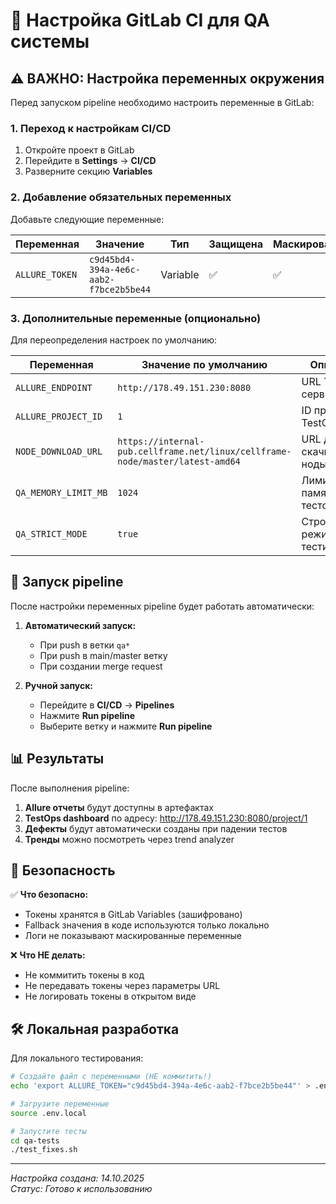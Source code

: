# 🔧 Настройка GitLab CI для QA системы

## ⚠️ ВАЖНО: Настройка переменных окружения

Перед запуском pipeline необходимо настроить переменные в GitLab:

### 1. Переход к настройкам CI/CD
1. Откройте проект в GitLab
2. Перейдите в **Settings** → **CI/CD**
3. Разверните секцию **Variables**

### 2. Добавление обязательных переменных

Добавьте следующие переменные:

| Переменная | Значение | Тип | Защищена | Маскирована |
|------------|----------|-----|----------|-------------|
| `ALLURE_TOKEN` | `c9d45bd4-394a-4e6c-aab2-f7bce2b5be44` | Variable | ✅ | ✅ |

### 3. Дополнительные переменные (опционально)

Для переопределения настроек по умолчанию:

| Переменная | Значение по умолчанию | Описание |
|------------|----------------------|----------|
| `ALLURE_ENDPOINT` | `http://178.49.151.230:8080` | URL TestOps сервера |
| `ALLURE_PROJECT_ID` | `1` | ID проекта в TestOps |
| `NODE_DOWNLOAD_URL` | `https://internal-pub.cellframe.net/linux/cellframe-node/master/latest-amd64` | URL для скачивания ноды |
| `QA_MEMORY_LIMIT_MB` | `1024` | Лимит памяти для тестов |
| `QA_STRICT_MODE` | `true` | Строгий режим тестирования |

## 🚀 Запуск pipeline

После настройки переменных pipeline будет работать автоматически:

1. **Автоматический запуск:**
   - При push в ветки `qa*`
   - При push в main/master ветку
   - При создании merge request

2. **Ручной запуск:**
   - Перейдите в **CI/CD** → **Pipelines**
   - Нажмите **Run pipeline**
   - Выберите ветку и нажмите **Run pipeline**

## 📊 Результаты

После выполнения pipeline:

1. **Allure отчеты** будут доступны в артефактах
2. **TestOps dashboard** по адресу: http://178.49.151.230:8080/project/1
3. **Дефекты** будут автоматически созданы при падении тестов
4. **Тренды** можно посмотреть через trend analyzer

## 🔐 Безопасность

✅ **Что безопасно:**
- Токены хранятся в GitLab Variables (зашифровано)
- Fallback значения в коде используются только локально
- Логи не показывают маскированные переменные

❌ **Что НЕ делать:**
- Не коммитить токены в код
- Не передавать токены через параметры URL
- Не логировать токены в открытом виде

## 🛠️ Локальная разработка

Для локального тестирования:

```bash
# Создайте файл с переменными (НЕ коммитить!)
echo 'export ALLURE_TOKEN="c9d45bd4-394a-4e6c-aab2-f7bce2b5be44"' > .env.local

# Загрузите переменные
source .env.local

# Запустите тесты
cd qa-tests
./test_fixes.sh
```

---
*Настройка создана: 14.10.2025*  
*Статус: Готово к использованию*
